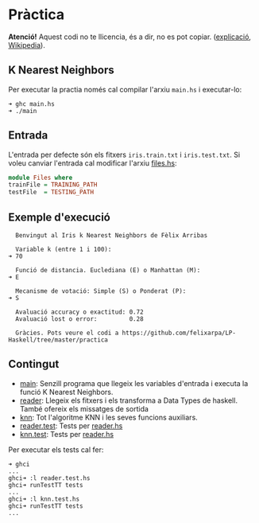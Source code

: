 # Pràctica

**Atenció!** Aquest codi no te llicencia, és a dir, no es pot copiar. ([explicació](https://choosealicense.com/no-license/), [Wikipedia](https://en.wikipedia.org/wiki/License-free_software)).

## K Nearest Neighbors

Per executar la practia només cal compilar l'arxiu `main.hs` i executar-lo:

```
➜ ghc main.hs
➜ ./main
```

## Entrada

L'entrada per defecte són els fitxers `iris.train.txt` i `iris.test.txt`. Si voleu canviar l'entrada cal modificar l'arxiu [files.hs](files.hs):

```haskell
module Files where
trainFile = TRAINING_PATH
testFile  = TESTING_PATH
```

## Exemple d'execució

```
  Benvingut al Iris k Nearest Neighbors de Fèlix Arribas

  Variable k (entre 1 i 100): 
➜ 70

  Funció de distancia. Euclediana (E) o Manhattan (M): 
➜ E

  Mecanisme de votació: Simple (S) o Ponderat (P): 
➜ S

  Avaluació accuracy o exactitud: 0.72
  Avaluació lost o error:         0.28

  Gràcies. Pots veure el codi a https://github.com/felixarpa/LP-Haskell/tree/master/practica
```

## Contingut

- [main](main.hs): Senzill programa que llegeix les variables d'entrada i executa la funció K Nearest Neighbors.
- [reader](reader.hs): Llegeix els fitxers i els transforma a Data Types de haskell. També ofereix els missatges de sortida
- [knn](knn.hs): Tot l'algoritme KNN i les seves funcions auxiliars.
- [reader.test](reader.test.hs): Tests per [reader.hs](reader.hs)
- [knn.test](knn.test.hs): Tests per [reader.hs](knn.hs)

Per executar els tests cal fer:

```
➜ ghci
...
ghci➜ :l reader.test.hs
ghci➜ runTestTT tests
...
ghci➜ :l knn.test.hs
ghci➜ runTestTT tests
...
```

